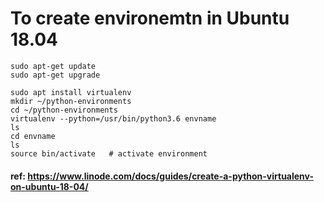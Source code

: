 # To create environemtn in Ubuntu 18.04

```console
sudo apt-get update
sudo apt-get upgrade

sudo apt install virtualenv
mkdir ~/python-environments
cd ~/python-environments
virtualenv --python=/usr/bin/python3.6 envname
ls
cd envname
ls
source bin/activate   # activate environment

```

#### ref: https://www.linode.com/docs/guides/create-a-python-virtualenv-on-ubuntu-18-04/

